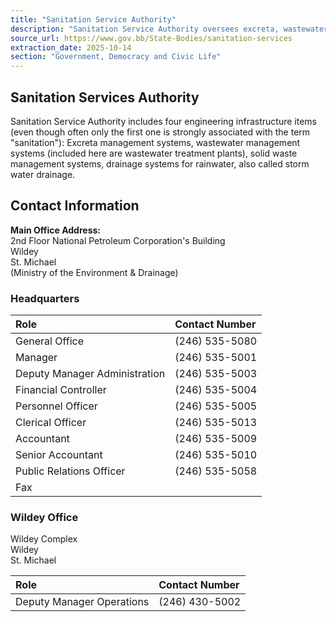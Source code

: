 ```yaml
---
title: "Sanitation Service Authority"
description: "Sanitation Service Authority oversees excreta, wastewater, solid waste, and storm water management systems in Barbados."
source_url: https://www.gov.bb/State-Bodies/sanitation-services
extraction_date: 2025-10-14
section: "Government, Democracy and Civic Life"
---
```


## Sanitation Services Authority

Sanitation Service Authority includes four engineering infrastructure items (even though often only the first one is strongly associated with the term "sanitation"): Excreta management systems, wastewater management systems (included here are wastewater treatment plants), solid waste management systems, drainage systems for rainwater, also called storm water drainage.

## Contact Information

**Main Office Address:**  
2nd Floor National Petroleum Corporation's Building  
Wildey  
St. Michael  
(Ministry of the Environment & Drainage)

### Headquarters

| Role                          | Contact Number   |
| :---------------------------- | :--------------- |
| General Office                | (246) 535-5080   |
| Manager                       | (246) 535-5001   |
| Deputy Manager Administration | (246) 535-5003   |
| Financial Controller          | (246) 535-5004   |
| Personnel Officer             | (246) 535-5005   |
| Clerical Officer              | (246) 535-5013   |
| Accountant                    | (246) 535-5009   |
| Senior Accountant             | (246) 535-5010   |
| Public Relations Officer      | (246) 535-5058   |
| Fax                           |                  |

### Wildey Office

Wildey Complex  
Wildey  
St. Michael

| Role                        | Contact Number   |
| :-------------------------- | :--------------- |
| Deputy Manager Operations | (246) 430-5002 |
```